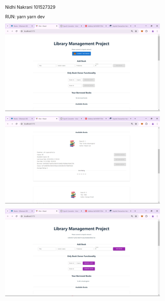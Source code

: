 Nidhi Nakrani
101527329

RUN:
yarn 
yarn dev


![alt text](image.png)

![alt text](image-1.png)

![alt text](image-2.png)